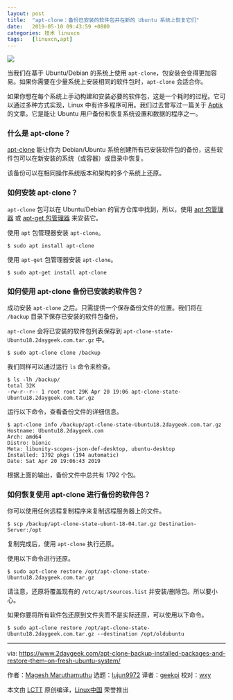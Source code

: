 ```yaml
---
layout: post
title:	"apt-clone：备份已安装的软件包并在新的 Ubuntu 系统上恢复它们"
date:	2019-05-10 09:43:59 +0800 
categories:	技术 linuxcn 
tags:	[linuxcn,apt]
---
```



![](/Asserts/Images//attachment/album/201905/10/094350w0av0z0vkzdvz30a.jpg)


当我们在基于 Ubuntu/Debian 的系统上使用 `apt-clone`，包安装会变得更加容易。如果你需要在少量系统上安装相同的软件包时，`apt-clone` 会适合你。


如果你想在每个系统上手动构建和安装必要的软件包，这是一个耗时的过程。它可以通过多种方式实现，Linux 中有许多程序可用。我们过去曾写过一篇关于 [Aptik](https://www.2daygeek.com/aptik-backup-restore-ppas-installed-apps-users-data/) 的文章。它是能让 Ubuntu 用户备份和恢复系统设置和数据的程序之一。


### 什么是 apt-clone？


[apt-clone](https://github.com/mvo5/apt-clone) 能让你为 Debian/Ubuntu 系统创建所有已安装软件包的备份，这些软件包可以在新安装的系统（或容器）或目录中恢复。


该备份可以在相同操作系统版本和架构的多个系统上还原。


### 如何安装 apt-clone？


`apt-clone` 包可以在 Ubuntu/Debian 的官方仓库中找到，所以，使用 [apt 包管理器](https://www.2daygeek.com/apt-command-examples-manage-packages-debian-ubuntu-systems/) 或 [apt-get 包管理器](https://www.2daygeek.com/apt-get-apt-cache-command-examples-manage-packages-debian-ubuntu-systems/) 来安装它。


使用 `apt` 包管理器安装 `apt-clone`。



```
$ sudo apt install apt-clone
```

使用 `apt-get` 包管理器安装 `apt-clone`。



```
$ sudo apt-get install apt-clone
```

### 如何使用 apt-clone 备份已安装的软件包？


成功安装 `apt-clone` 之后。只需提供一个保存备份文件的位置。我们将在 `/backup` 目录下保存已安装的软件包备份。


`apt-clone` 会将已安装的软件包列表保存到 `apt-clone-state-Ubuntu18.2daygeek.com.tar.gz` 中。



```
$ sudo apt-clone clone /backup
```

我们同样可以通过运行 `ls` 命令来检查。



```
$ ls -lh /backup/
total 32K
-rw-r--r-- 1 root root 29K Apr 20 19:06 apt-clone-state-Ubuntu18.2daygeek.com.tar.gz
```

运行以下命令，查看备份文件的详细信息。



```
$ apt-clone info /backup/apt-clone-state-Ubuntu18.2daygeek.com.tar.gz
Hostname: Ubuntu18.2daygeek.com
Arch: amd64
Distro: bionic
Meta: libunity-scopes-json-def-desktop, ubuntu-desktop
Installed: 1792 pkgs (194 automatic)
Date: Sat Apr 20 19:06:43 2019
```

根据上面的输出，备份文件中总共有 1792 个包。


### 如何恢复使用 apt-clone 进行备份的软件包？


你可以使用任何远程复制程序来复制远程服务器上的文件。



```
$ scp /backup/apt-clone-state-ubunt-18-04.tar.gz Destination-Server:/opt
```

复制完成后，使用 `apt-clone` 执行还原。


使用以下命令进行还原。



```
$ sudo apt-clone restore /opt/apt-clone-state-Ubuntu18.2daygeek.com.tar.gz
```

请注意，还原将覆盖现有的 `/etc/apt/sources.list` 并安装/删除包。所以要小心。


如果你要将所有软件包还原到文件夹而不是实际还原，可以使用以下命令。



```
$ sudo apt-clone restore /opt/apt-clone-state-Ubuntu18.2daygeek.com.tar.gz --destination /opt/oldubuntu
```



---


via: <https://www.2daygeek.com/apt-clone-backup-installed-packages-and-restore-them-on-fresh-ubuntu-system/>


作者：[Magesh Maruthamuthu](https://www.2daygeek.com/author/magesh/) 选题：[lujun9972](https://github.com/lujun9972) 译者：[geekpi](https://github.com/geekpi) 校对：[wxy](https://github.com/wxy)


本文由 [LCTT](https://github.com/LCTT/TranslateProject) 原创编译，[Linux中国](https://linux.cn/) 荣誉推出
